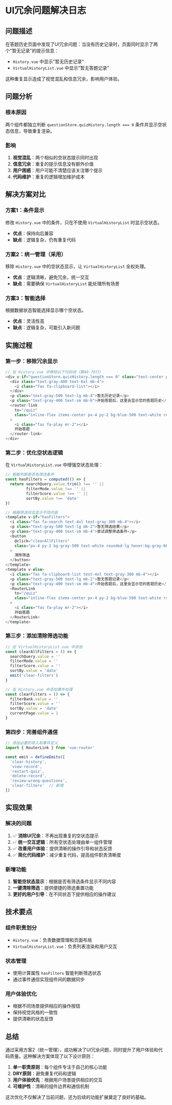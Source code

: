 # UI冗余问题解决日志

## 问题描述

在答题历史页面中发现了UI冗余问题：当没有历史记录时，页面同时显示了两个"暂无记录"的提示信息：
- `History.vue` 中显示"暂无历史记录"
- `VirtualHistoryList.vue` 中显示"暂无答题记录"

这种重复显示造成了视觉混乱和信息冗余，影响用户体验。

## 问题分析

### 根本原因
两个组件都独立判断 `questionStore.quizHistory.length === 0` 条件并显示空状态信息，导致重复渲染。

### 影响
1. **视觉混乱**：两个相似的空状态提示同时出现
2. **信息冗余**：重复的提示信息没有额外价值
3. **用户困惑**：用户可能不清楚应该关注哪个提示
4. **代码维护**：重复的逻辑增加维护成本

## 解决方案对比

### 方案1：条件显示
修改 `History.vue` 中的条件，只在不使用 `VirtualHistoryList` 时显示空状态。
- **优点**：保持向后兼容
- **缺点**：逻辑复杂，仍有重复代码

### 方案2：统一管理（采用）
移除 `History.vue` 中的空状态显示，让 `VirtualHistoryList` 全权处理。
- **优点**：逻辑清晰，避免冗余，统一交互
- **缺点**：需要确保 `VirtualHistoryList` 能处理所有场景

### 方案3：智能选择
根据数据状态智能选择显示哪个空状态。
- **优点**：灵活性高
- **缺点**：逻辑复杂，可能引入新问题

## 实施过程

### 第一步：移除冗余显示
```javascript
// 在 History.vue 中移除以下代码块（第40-70行）
<div v-if="questionStore.quizHistory.length === 0" class="text-center py-12">
  <div class="text-gray-400 text-6xl mb-4">
    <i class="fas fa-clipboard-list"></i>
  </div>
  <p class="text-gray-500 text-lg mb-4">暂无历史记录</p>
  <p class="text-gray-400 text-sm mb-6">开始答题后，这里会显示您的答题历史</p>
  <router-link 
    to="/quiz" 
    class="inline-flex items-center px-4 py-2 bg-blue-500 text-white rounded-lg hover:bg-blue-600 transition-colors"
  >
    <i class="fas fa-play mr-2"></i>
    开始答题
  </router-link>
</div>
```

### 第二步：优化空状态逻辑
在 `VirtualHistoryList.vue` 中增强空状态处理：

```javascript
// 智能判断是否有筛选条件
const hasFilters = computed(() => {
  return searchQuery.value.trim() !== '' || 
         filterMode.value !== '' || 
         filterScore.value !== '' || 
         sortBy.value !== 'date'
})

// 根据筛选状态显示不同内容
<template v-if="hasFilters">
  <i class="fas fa-search text-4xl text-gray-300 mb-4"></i>
  <p class="text-gray-500 text-lg mb-2">暂无筛选结果</p>
  <p class="text-gray-400 text-sm mb-4">尝试调整筛选条件</p>
  <button 
    @click="clearAllFilters"
    class="px-4 py-2 bg-gray-500 text-white rounded-lg hover:bg-gray-600 transition-colors"
  >
    清除筛选
  </button>
</template>
<template v-else>
  <i class="fas fa-clipboard-list text-4xl text-gray-300 mb-4"></i>
  <p class="text-gray-500 text-lg mb-2">暂无答题记录</p>
  <p class="text-gray-400 text-sm mb-4">开始答题后，这里会显示您的答题历史</p>
  <RouterLink 
    to="/quiz" 
    class="inline-flex items-center px-4 py-2 bg-blue-500 text-white rounded-lg hover:bg-blue-600 transition-colors"
  >
    <i class="fas fa-play mr-2"></i>
    开始答题
  </RouterLink>
</template>
```

### 第三步：添加清除筛选功能
```javascript
// 在 VirtualHistoryList.vue 中添加
const clearAllFilters = () => {
  searchQuery.value = ''
  filterMode.value = ''
  filterScore.value = ''
  sortBy.value = 'date'
  emit('clear-filters')
}

// 在 History.vue 中添加事件处理
const clearFilters = () => {
  filterBank.value = ''
  filterScore.value = ''
  sortBy.value = 'date'
  currentPage.value = 1
}
```

### 第四步：完善组件通信
```javascript
// 添加必要的导入和事件定义
import { RouterLink } from 'vue-router'

const emit = defineEmits([
  'clear-history',
  'view-record', 
  'restart-quiz',
  'delete-record',
  'review-wrong-questions',
  'clear-filters'  // 新增
])
```

## 实现效果

### 解决的问题
1. ✅ **消除UI冗余**：不再出现重复的空状态提示
2. ✅ **统一交互逻辑**：所有空状态处理由单一组件管理
3. ✅ **改善用户体验**：提供清晰的操作引导和状态反馈
4. ✅ **简化代码维护**：减少重复代码，提高组件职责清晰度

### 新增功能
1. **智能空状态显示**：根据是否有筛选条件显示不同内容
2. **一键清除筛选**：提供便捷的筛选重置功能
3. **更好的用户引导**：在不同状态下提供相应的操作建议

## 技术要点

### 组件职责划分
- `History.vue`：负责数据管理和页面布局
- `VirtualHistoryList.vue`：负责列表渲染和用户交互

### 状态管理
- 使用计算属性 `hasFilters` 智能判断筛选状态
- 通过事件通信实现组件间的数据同步

### 用户体验优化
- 根据不同场景提供相应的操作按钮
- 保持视觉风格的一致性
- 提供清晰的状态反馈

## 总结

通过采用方案2（统一管理），成功解决了UI冗余问题，同时提升了用户体验和代码质量。这种解决方案体现了以下设计原则：

1. **单一职责原则**：每个组件专注于自己的核心功能
2. **DRY原则**：避免重复代码和逻辑
3. **用户体验优先**：根据用户场景提供相应的交互
4. **可维护性**：清晰的组件边界和通信机制

这次优化不仅解决了当前问题，还为后续的功能扩展奠定了良好的基础。